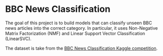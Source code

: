 # BBC News Classification

The goal of this project is to build models that can classify unseen BBC news articles into the correct category. In particular, it uses Non-Negative Matrix Factorization (NMF) and Linear Support Vector Classification (LinearSVC).

The dataset is take from the [BBC News Classification Kaggle competition](https://kaggle.com/competitions/learn-ai-bbc).
